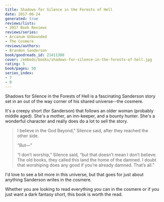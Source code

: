 ```yaml
---
title: Shadows for Silence in the Forests of Hell
date: 2017-06-24
generated: true
reviews/lists:
- 2017 Book Reviews
reviews/series:
- Arcanum Unbounded
- The Cosmere
reviews/authors:
- Brandon Sanderson
book/goodreads_id: 21411388
cover: /embeds/books/shadows-for-silence-in-the-forests-of-hell.jpg
rating: 5
book/pages: 50
series_index:
- 7
- 0
---
```

Shadows for Silence in the Forests of Hell is a fascinating Sanderson story set in an out of the way corner of his shared universe--the cosmere.  

It's a creepy short (for Sanderson) that follows an older woman (probably middle aged). She's a mother, an inn-keeper, and a bounty hunter. She's a wonderful character and really does do a lot to sell the story.  

<!--more-->

> I believe in the God Beyond,” Silence said, after they reached the other side.
>
> “But—”
>
> “I don’t worship,” Silence said, “but that doesn’t mean I don’t believe. The old books, they called this land the home of the damned. I doubt that worshiping does any good if you’re already damned. That’s all.”

I'd love to see a bit more in this universe, but that goes for just about anything Sanderson writes in the cosmere.  

Whether you are looking to read everything you can in the cosmere or if you just want a dark fantasy short, this book is worth the read.